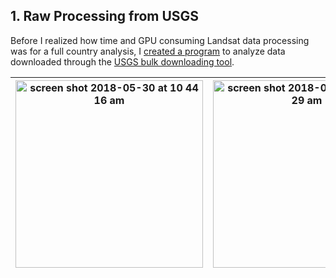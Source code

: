 ## 1. Raw Processing from USGS
Before I realized how time and GPU consuming Landsat data processing was for a full country analysis, I [created a program](https://github.com/ryezzz/Sub-Saharan-Africa-NDVI-Analysis/blob/master/data_processing_python/1_USGS_bulk_downloader_raw_processing/raw_sat_processing.ipynb) to analyze data downloaded through the [USGS bulk downloading tool](https://github.com/USGS-EROS/espa-bulk-downloader).

| <img width="300" alt="screen shot 2018-05-30 at 10 44 16 am" src="https://user-images.githubusercontent.com/15457713/40727830-c43c06c8-63f6-11e8-9323-4cbd1535048e.png">  | <img width="300" alt="screen shot 2018-05-30 at 10 44 29 am" src="https://user-images.githubusercontent.com/15457713/40728015-30b7d1d8-63f7-11e8-8dea-0d97772e8b3a.png">  |
|---|---|
